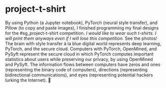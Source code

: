 # project-t-shirt
By using Python (a Jupyter notebook), PyTorch (neural style transfer), and Pillow (to copy and paste images), I finished programming my final designs for the #sg_project-t-shirt competition. *I would like to wear such t-shirts. I will print them anyways even if I will lose this competition.* See the photos! The brain with style transfer à la blue digital world represents deep learning, PyTorch, and the secure cloud. Computers with PyTorch, OpenMined, and PySyft represent the secure cloud in which PyTorch computes important statistics about users while preserving our privacy, by using OpenMined and PySyft. The information flows between computers have zeros and ones (representing the binary code of computers), directions (representing bidirectional communications), and eyes (representing potential hackers lurking the Internet). 🧠
